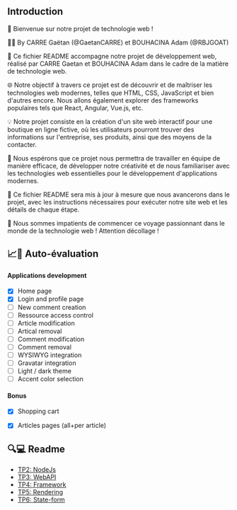 ## Introduction

👋 Bienvenue sur notre projet de technologie web !

🧑‍🎓 By CARRE Gaëtan (@GaetanCARRE) et BOUHACINA Adam (@RBJGOAT)

📝 Ce fichier README accompagne notre projet de développement web, réalisé par CARRE Gaetan et BOUHACINA Adam dans le cadre de la matière de technologie web.

🌐 Notre objectif à travers ce projet est de découvrir et de maîtriser les technologies web modernes, telles que HTML, CSS, JavaScript et bien d'autres encore. Nous allons également explorer des frameworks populaires tels que React, Angular, Vue.js, etc.

💡 Notre projet consiste en la création d'un site web interactif pour une boutique en ligne fictive, où les utilisateurs pourront trouver des informations sur l'entreprise, ses produits, ainsi que des moyens de la contacter.

🤝 Nous espérons que ce projet nous permettra de travailler en équipe de manière efficace, de développer notre créativité et de nous familiariser avec les technologies web essentielles pour le développement d'applications modernes.

📌 Ce fichier README sera mis à jour à mesure que nous avancerons dans le projet, avec les instructions nécessaires pour exécuter notre site web et les détails de chaque étape.

🚀 Nous sommes impatients de commencer ce voyage passionnant dans le monde de la technologie web ! Attention décollage !

## 📈📝 Auto-évaluation
#### Applications development 
- [X] Home page
- [X] Login and profile page
- [ ] New comment creation
- [ ] Ressource access control
- [ ] Article modification 
- [ ] Artical removal 
- [ ] Comment modification
- [ ] Comment removal
- [ ] WYSIWYG integration
- [ ] Gravatar integration
- [ ] Light / dark theme 
- [ ] Accent color selection
#### Bonus
- [X] Shopping cart
- [X] Articles pages (all+per article)


## 🔍💻 Readme

* [TP2: NodeJs](https://github.com/GaetanCARRE/ece-webtech-gr01-05/blob/main/readme_lab/lab1_nodejs.md)
* [TP3: WebAPI](https://github.com/GaetanCARRE/ece-webtech-gr01-05/blob/main/readme_lab/lab2_webapi.md)
* [TP4: Framework](https://github.com/GaetanCARRE/ece-webtech-gr01-05/blob/main/readme_lab/lab3_framework.md)
* [TP5: Rendering](https://github.com/GaetanCARRE/ece-webtech-gr01-05/blob/main/readme_lab/lab4_rendering.md)
* [TP6: State-form](https://github.com/GaetanCARRE/ece-webtech-gr01-05/blob/main/readme_lab/lab6_stateform.md)
